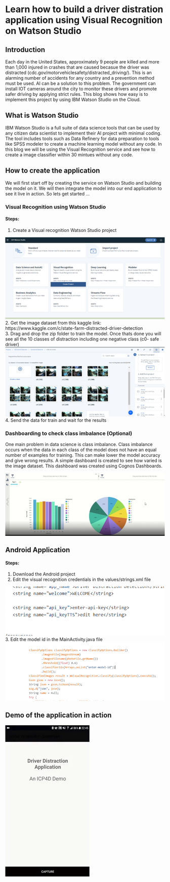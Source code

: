 # Learn how to build a driver distration application using Visual Recognition on Watson Studio

## Introduction
Each day in the United States, approximately 9 people are killed and more than 1,000 injured in crashes that are caused becasue the driver was distracted (cdc.gov/motorvehiclesafety/distracted_driving/). This is an alarming number of accidents for any country and a prevention method must be used. 
AI can be a solution to this problem. The government can install IOT cameras around the city to monitor these drivers and promote safer driving by applying strict rules. This blog shows how easy is to implement this project by using IBM Watson Studio on the Cloud.


## What is Watson Studio
IBM Watson Studio is a full suite of data science tools that can be used by any citizen data scientist to implement their AI project with minimal coding. The tool includes tools such as Data Refinery for data preparation to tools like SPSS modeler to create a machine learning model without any code. In this blog we will be using the Visual Recognition service and see how to create a image classifier within 30 mintues without any code. 


## How to create the application 
We will first start off by creating the service on Watson Studio and building the model on it. We will then integrate the model into our end application to see it live in action. So lets get started ... 

### Visual Recognition using Watson Studio 

#### Steps: 

1. Create a Visual recognition Watson Studio project
<img src = "https://github.com/anchalbhalla/detecting-distracted-driver-cloud/blob/master/images-gifs/project.png">
2. Get the image dataset from this kaggle link: https://www.kaggle.com/c/state-farm-distracted-driver-detection
</br>3. Drag and drop the zip folder to train the model. Once thats done you will see all the 10 classes of distraction including one negative class (c0- safe driver) 
<img src = "https://github.com/anchalbhalla/detecting-distracted-driver-cloud/blob/master/images-gifs/visual.png">
4. Send the data for train and wait for the results

### Dashboarding to check class imbalance (Optional)
One main problem in data science is class imbalance. Class imbalance occurs when the data in each class of the model does not have an equal number of examples for training. This can make lower the model accuracy and give wrong results.
A simple dashboard is created to see how varied is the image dataset. This dashboard was created using Cognos Dashboards. 

<img src = "https://github.com/anchalbhalla/detecting-distracted-driver-cloud/blob/master/images-gifs/dashboard.png">

## Android Application 

#### Steps: 
1. Download the Android project 
2. Edit the visual recognition credentials in the values/strings.xml file 
<img src = "https://github.com/anchalbhalla/detecting-distracted-driver-cloud/blob/master/images-gifs/api-key.png">
3. Edit the model id in the MainActivity.java file 
<img src = "https://github.com/anchalbhalla/detecting-distracted-driver-cloud/blob/master/images-gifs/model-id.png"> 

## Demo of the application in action
<img src = "https://github.com/anchalbhalla/detecting-distracted-driver-cloud/blob/master/images-gifs/app-demo.gif">
